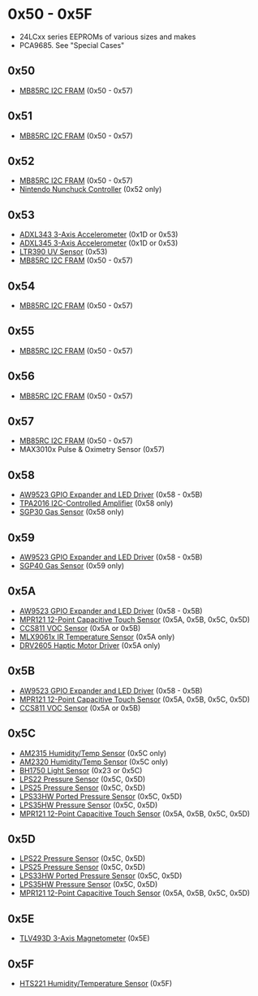 # 0x50 - 0x5F

- 24LCxx series EEPROMs of various sizes and makes
- PCA9685.  See "Special Cases"

## 0x50

- [MB85RC I2C FRAM](https://www.adafruit.com/product/1895) (0x50 - 0x57)

## 0x51

- [MB85RC I2C FRAM](https://www.adafruit.com/product/1895) (0x50 - 0x57)

## 0x52

- [MB85RC I2C FRAM](https://www.adafruit.com/product/1895) (0x50 - 0x57)
- [Nintendo Nunchuck Controller](https://www.adafruit.com/product/342) (0x52 only)

## 0x53

- [ADXL343 3-Axis Accelerometer](https://www.adafruit.com/product/4097) (0x1D or 0x53)
- [ADXL345 3-Axis Accelerometer](https://www.adafruit.com/product/1231) (0x1D or 0x53)
- [LTR390 UV Sensor](https://www.adafruit.com/product/4831) (0x53)
- [MB85RC I2C FRAM](https://www.adafruit.com/product/1895) (0x50 - 0x57)

## 0x54

- [MB85RC I2C FRAM](https://www.adafruit.com/product/1895) (0x50 - 0x57)

## 0x55

- [MB85RC I2C FRAM](https://www.adafruit.com/product/1895) (0x50 - 0x57)

## 0x56

- [MB85RC I2C FRAM](https://www.adafruit.com/product/1895) (0x50 - 0x57)

## 0x57

- [MB85RC I2C FRAM](https://www.adafruit.com/product/1895) (0x50 - 0x57)
- MAX3010x Pulse & Oximetry Sensor (0x57)

## 0x58

- [AW9523 GPIO Expander and LED Driver](https://www.adafruit.com/product/4886) (0x58 - 0x5B)
- [TPA2016 I2C-Controlled Amplifier](https://www.adafruit.com/product/1712) (0x58 only)
- [SGP30 Gas Sensor](https://www.adafruit.com/product/3709) (0x58 only)

## 0x59

- [AW9523 GPIO Expander and LED Driver](https://www.adafruit.com/product/4886) (0x58 - 0x5B)
- [SGP40 Gas Sensor](https://www.adafruit.com/product/4829) (0x59 only)

## 0x5A

- [AW9523 GPIO Expander and LED Driver](https://www.adafruit.com/product/4886) (0x58 - 0x5B)
- [MPR121 12-Point Capacitive Touch Sensor](https://www.adafruit.com/product/1982) (0x5A, 0x5B, 0x5C, 0x5D)
- [CCS811 VOC Sensor](https://www.adafruit.com/product/3566) (0x5A or 0x5B)
- [MLX9061x IR Temperature Sensor](https://www.adafruit.com/product/1747) (0x5A only)
- [DRV2605 Haptic Motor Driver](https://www.adafruit.com/product/2305) (0x5A only)

## 0x5B

- [AW9523 GPIO Expander and LED Driver](https://www.adafruit.com/product/4886) (0x58 - 0x5B)
- [MPR121 12-Point Capacitive Touch Sensor](https://www.adafruit.com/product/1982) (0x5A, 0x5B, 0x5C, 0x5D)
- [CCS811 VOC Sensor](https://www.adafruit.com/product/3566) (0x5A or 0x5B)

## 0x5C

- [AM2315 Humidity/Temp Sensor](https://www.adafruit.com/product/1293) (0x5C only)
- [AM2320 Humidity/Temp Sensor](https://www.adafruit.com/product/3721) (0x5C only)
- [BH1750 Light Sensor](https://www.adafruit.com/product/4681) (0x23 or 0x5C)
- [LPS22 Pressure Sensor](https://www.adafruit.com/product/4633) (0x5C, 0x5D)
- [LPS25 Pressure Sensor](https://www.adafruit.com/product/4530) (0x5C, 0x5D)
- [LPS33HW Ported Pressure Sensor](https://www.adafruit.com/product/4414) (0x5C, 0x5D)
- [LPS35HW Pressure Sensor](https://www.adafruit.com/product/4258) (0x5C, 0x5D)
- [MPR121 12-Point Capacitive Touch Sensor](https://www.adafruit.com/product/1982) (0x5A, 0x5B, 0x5C, 0x5D)

## 0x5D

- [LPS22 Pressure Sensor](https://www.adafruit.com/product/4633) (0x5C, 0x5D)
- [LPS25 Pressure Sensor](https://www.adafruit.com/product/4530) (0x5C, 0x5D)
- [LPS33HW Ported Pressure Sensor](https://www.adafruit.com/product/4414) (0x5C, 0x5D)
- [LPS35HW Pressure Sensor](https://www.adafruit.com/product/4258) (0x5C, 0x5D)
- [MPR121 12-Point Capacitive Touch Sensor](https://www.adafruit.com/product/1982) (0x5A, 0x5B, 0x5C, 0x5D)

## 0x5E

- [TLV493D 3-Axis Magnetometer](https://www.adafruit.com/product/4366) (0x5E)

## 0x5F

- [HTS221 Humidity/Temperature Sensor](https://www.adafruit.com/product/4535) (0x5F)
